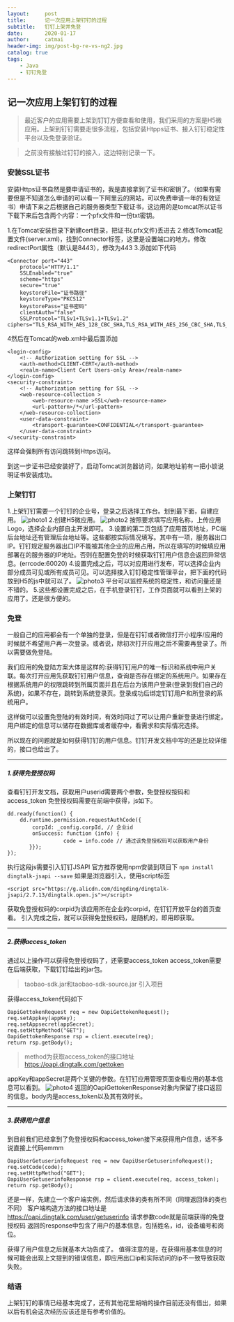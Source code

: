 ```yaml
---
layout:     post
title:      记一次应用上架钉钉的过程
subtitle:   钉钉上架并免登
date:       2020-01-17
author:     catmai
header-img: img/post-bg-re-vs-ng2.jpg
catalog: true
tags:
    - Java
    - 钉钉免登
---
```

## 记一次应用上架钉钉的过程

>最近客户的应用需要上架到钉钉方便查看和使用，我们采用的方案是H5微应用。上架到钉钉需要走很多流程，包括安装Htpps证书、接入钉钉稳定性平台以及免登录验证。

>之前没有接触过钉钉的接入，这边特别记录一下。

### 安装SSL证书

安装Https证书自然是要申请证书的，我是直接拿到了证书和密钥了。（如果有需要但是不知道怎么申请的可以看一下阿里云的网站，可以免费申请一年的有效证书）申请下来之后根据自己的服务器类型下载证书，这边用的是tomcat所以证书下载下来后包含两个内容：一个pfx文件和一份txt密钥。


1.在Tomcat安装目录下新建cert目录，把证书(.pfx文件)丢进去
2.修改Tomcat配置文件(server.xml)，找到Connector标签，这里是设置端口的地方。修改redirectPort属性（默认是8443），修改为443
3.添加如下代码 
```
<Connector port="443"  
    protocol="HTTP/1.1"  
    SSLEnabled="true"  
    scheme="https"  
    secure="true"  
    keystoreFile="证书路径"  
    keystoreType="PKCS12"  
    keystorePass="证书密码"     
    clientAuth="false"  
    SSLProtocol="TLSv1+TLSv1.1+TLSv1.2"      ciphers="TLS_RSA_WITH_AES_128_CBC_SHA,TLS_RSA_WITH_AES_256_CBC_SHA,TLS_ECDHE_RSA_WITH_AES_128_CBC_SHA,TLS_ECDHE_RSA_WITH_AES_128_CBC_SHA256,TLS_RSA_WITH_AES_128_CBC_SHA256,TLS_RSA_WITH_AES_256_CBC_SHA256"/>
```  
4然后在Tomcat的web.xml中最后面添加
```
<login-config>  
    <!-- Authorization setting for SSL -->  
    <auth-method>CLIENT-CERT</auth-method>  
    <realm-name>Client Cert Users-only Area</realm-name>  
</login-config>  
<security-constraint>  
    <!-- Authorization setting for SSL -->  
    <web-resource-collection >  
        <web-resource-name >SSL</web-resource-name>  
        <url-pattern>/*</url-pattern>  
    </web-resource-collection>  
    <user-data-constraint>  
        <transport-guarantee>CONFIDENTIAL</transport-guarantee>  
    </user-data-constraint>  
</security-constraint>
```
这样会强制所有访问跳转到Https访问。

到这一步证书已经安装好了，启动Tomcat浏览器访问，如果地址前有一把小锁说明证书安装成功。

### 上架钉钉
1.上架钉钉需要一个钉钉的企业号，登录之后选择工作台。划到最下面，自建应用。
![photo1](/img/dingtalk/zjyy.png)
2.创建H5微应用。
![photo2](/img/dingtalk/zjyy2.png)
按照要求填写应用名称，上传应用Logo，选择企业内部自主开发即可。
3.设置的第二页包括了应用首页地址，PC端后台地址还有管理后台地址等。这些都按实际情况填写。其中有一项，服务器出口IP。钉钉规定服务器出口IP不能被其他企业的应用占用，所以在填写的时候填应用部署在的服务器的IP地址。否则在配置免登的时候获取钉钉用户信息会返回异常信息。(errcode:60020)
4.设置完成之后，可以对应用进行发布，可以选择企业内部分成员可见或所有成员可见。可以选择接入钉钉稳定性管理平台，把下面的代码放到H5的js中就可以了。
![photo3](/img/dingtalk/zjyy3.png)
平台可以监控系统的稳定性，和访问量还是不错的。
5.这些都设置完成之后，在手机登录钉钉，工作页面就可以看到上架的应用了。还是很方便的。

### 免登
一般自己的应用都会有一个单独的登录，但是在钉钉或者微信打开小程序/应用的时候就不希望用户再一次登录。或者说，除初次打开应用之后不需要再登录了。所以需要做免登陆。

我们应用的免登陆方案大体是这样的:获得钉钉用户的唯一标识和系统中用户关联。每次打开应用先获取钉钉用户信息，查询是否存在绑定的系统用户。如果存在根据系统用户的权限跳转到所属页面并且在后台为该用户登录(登录到我们自己的系统)，如果不存在，跳转到系统登录页。登录成功后绑定钉钉用户和所登录的系统用户。

这样做可以设置免登陆的有效时间，有效时间过了可以让用户重新登录进行绑定。用户绑定的信息可以储存在数据库或者缓存中，看需求和实际情况选择。

所以现在的问题就是如何获得钉钉的用户信息。钉钉开发文档中写的还是比较详细的，接口也给出了。
***
##### 1.获得免登授权码
查看钉钉开发文档，获取用户userid需要两个参数，免登授权按码和access_token
免登授权码需要在前端中获得，js如下。

```
dd.ready(function() {
    dd.runtime.permission.requestAuthCode({
        corpId: _config.corpId, // 企业id        
        onSuccess: function (info) {
                  code = info.code // 通过该免登授权码可以获取用户身份
       }});
});
```

执行这段js需要引入钉钉JSAPI
官方推荐使用npm安装到项目下
`npm install dingtalk-jsapi --save`
如果是浏览器引入，使用script标签

```
<script src="https://g.alicdn.com/dingding/dingtalk-jsapi/2.7.13/dingtalk.open.js"></script>
```

获取免登授权码的corpid为该应用所在企业的corpid，在钉钉开放平台的首页查看。
引入完成之后，就可以获得免登授权码，是随机的，即用即获取。
***
##### 2.获得access_token
通过以上操作可以获得免登授权码了，还需要access_token
access_token需要在后端获取，下载钉钉给出的jar包。
>taobao-sdk.jar和taobao-sdk-source.jar 引入项目

获得access_token代码如下
```DingTalkClient client = new DefaultDingTalkClient(method);
OapiGettokenRequest req = new OapiGettokenRequest();
req.setAppkey(appKey);
req.setAppsecret(appSecret);
req.setHttpMethod("GET");
OapiGettokenResponse rsp = client.execute(req);
return rsp.getBody();
```

>method为获取access_token的接口地址 https://oapi.dingtalk.com/gettoken

appKey和appSecret是两个关键的参数。在钉钉应用管理页面查看应用的基本信息可以看到。
![photo4](/img/dingtalk/appkey_access.png)
返回的OapiGettokenResponse对象内保留了接口返回的信息。body内是access_token以及其有效时长。

***
##### 3.获得用户信息
到目前我们已经拿到了免登授权码和access_token接下来获得用户信息，话不多说直接上代码emmm

```DingTalkClient client = new DefaultDingTalkClient(method);
OapiUserGetuserinfoRequest req = new OapiUserGetuserinfoRequest();
req.setCode(code);
req.setHttpMethod("GET");
OapiUserGetuserinfoResponse rsp = client.execute(req, access_token);
return rsp.getBody();
```

还是一样，先建立一个客户端实例，然后请求体的类有所不同（同理返回体的类也不同）
客户端构造方法的接口地址是 https://oapi.dingtalk.com/user/getuserinfo
请求参数code就是前端获得的免登授权码
返回的response中包含了用户的基本信息，包括姓名，id，设备编号和岗位。

获得了用户信息之后就基本大功告成了。
值得注意的是，在获得用基本信息的时候可能会出现上文提到的错误信息，即应用出口ip和实际访问的ip不一致导致获取失败。


### 结语
上架钉钉的事情已经基本完成了，还有其他花里胡哨的操作目前还没有借出，如果以后有机会这次经历应该还是有参考价值的。  
